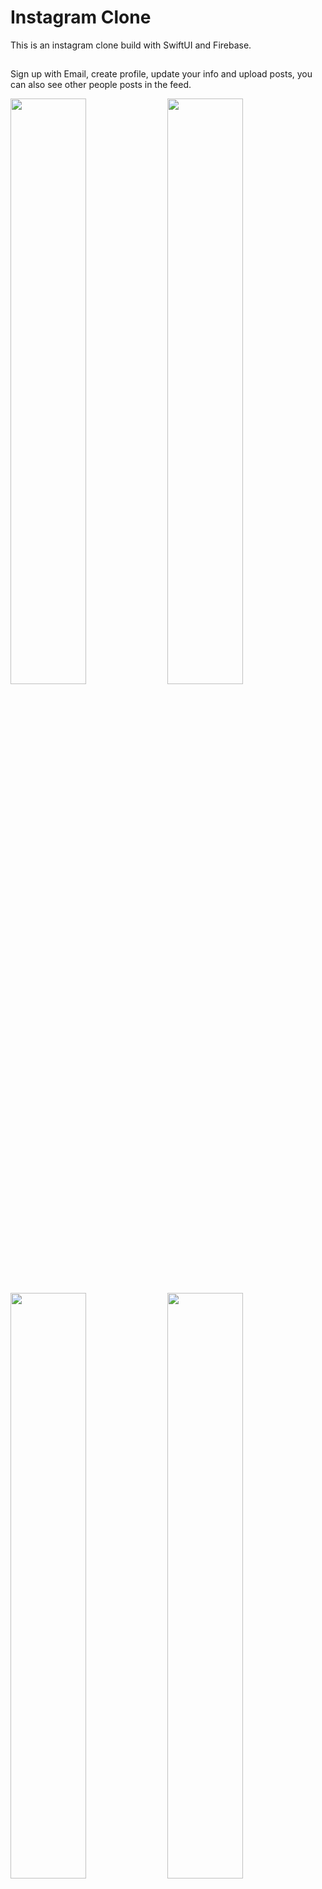 # Instagram Clone
This is an instagram clone build with SwiftUI and Firebase. 
##
Sign up with Email, create profile, update your info and upload posts, you can also see other people posts in the feed.

<img width="49%" src="https://github.com/HamiHash/Scrumdinger/assets/112081963/f7f36bb4-bf71-44a6-add0-848d70cc0772">
<img width="49%" src="https://github.com/HamiHash/Scrumdinger/assets/112081963/e9136e81-0e6a-4575-81f3-f9edab4da673">
<img width="49%" src="https://github.com/HamiHash/Scrumdinger/assets/112081963/af05ee17-6b6f-4af4-95ee-0677adf3ff1a">
<img width="49%" src="https://github.com/HamiHash/Scrumdinger/assets/112081963/fc60c377-137a-4c78-aa77-fccc1612683b">
<img width="49%" src="https://github.com/HamiHash/Scrumdinger/assets/112081963/174ff35d-ae42-43c8-a113-535664d0e783">

